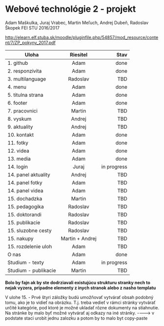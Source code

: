 # Webové technológie 2 - projekt
Adam Maškulka, Juraj Vrabec, Martin Meľuch, Andrej Dubeň, Radoslav Škopek
FEI STU 2016/2017

http://elearn.elf.stuba.sk/moodle/pluginfile.php/54857/mod_resource/content/7/ZP_pokyny_2017.pdf


| Uloha        | Riesitel           | Stav  |
| ------------- |:-------------:| -----:|
| 1. github      | Adam | done |
| 2. responzivita      | Adam      |   done |
| 3. multilanguage | Radoslav      |    TBD |
| 4. menu      | Adam | done |
| 5. titulna strana      | Adam      |   done |
| 6. footer | Adam      |   done |
| 7. pracovnici      | Martin | TBD |
| 8. vyskum      | Andrej      |   TBD |
| 9. aktuality | Andrej      |    TBD |
| 10. kontakt      | Adam | done |
| 11. fotky      | Adam      |   done |
| 12. videa | Adam      |    done |
| 13. media      | Adam | done |
| 14. login      | Juraj      |  in progress |
| 14. panel aktuality      | Andrej      |  TBD |
| 14. panel fotky      | Adam      |  TBD |
| 14. panel videa      | Adam      |  TBD |
| 15. dochadzka | Martin      |    TBD |
| 15. pedagogika  | Radoslav | TBD |
| 15. doktorandi  | Radoslav | TBD |
| 15. publikacie  | Radoslav | TBD |
| 15. sluzobne cesty  | Radoslav | TBD |
| 15. nakupy  | Martin + Andrej | TBD |
| 15. rozdelenie uloh  | Adam | TBD |
| O nas  | Adam | done |
| Studium - texty  | Adam | in progress |
| Studium - publikacie  | Martin | TBD |

**Bolo by fajn ak by ste dodrziavali existujúcu strukturu stranky nech to nejak vyzera, pripadne elementy z inych stranok alebo z nasho templatu**

V ulohe 15. - Prvé štyri záložky budú umožňovať vytvárať obsah podobný tomu, ako je to vidieť na
obrázku. T.j. treba vedieť v rámci stránky vytvárať určité kategórie, pod ktoré je možné
ukladať rôzne dokumenty na stiahnutie. Na stránke by malo byť možné vytvárať aj odkazy na
iné stránky. ----> v podstate staci urobit jednu zalozku a potom by to malo byt copy-paste


